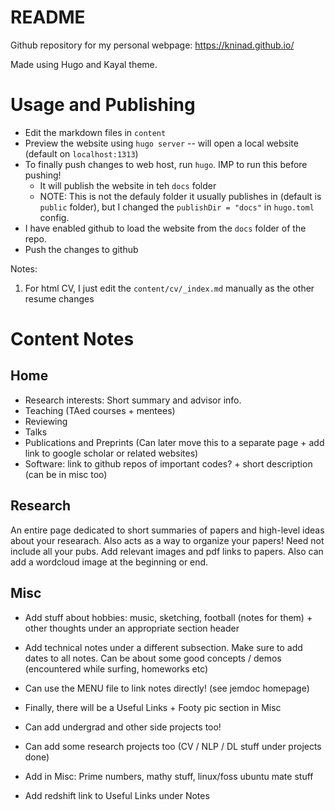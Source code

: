 # README

Github repository for my personal webpage: https://kninad.github.io/

Made using Hugo and Kayal theme.


# Usage and Publishing


- Edit the markdown files in `content`
- Preview the website using `hugo server` -- will open a local website (default on `localhost:1313`)
- To finally push changes to web host, run `hugo`. IMP to run this before pushing!
  - It will publish the website in teh `docs` folder
  - NOTE: This is not the defauly folder it usually publishes in (default is `public` folder), but I changed the `publishDir = "docs"` in `hugo.toml` config.
- I have enabled github to load the website from the `docs` folder of the repo.
- Push the changes to github

Notes:

1. For html CV, I just edit the `content/cv/_index.md` manually as the other resume changes


# Content Notes

## Home
- Research interests: Short summary and advisor info.
- Teaching (TAed courses + mentees)
- Reviewing
- Talks
- Publications and Preprints (Can later move this to a separate page + add link to google
  scholar or related websites)
- Software: link to github repos of important codes? + short description (can be in misc too)


## Research

An entire page dedicated to short summaries of papers and high-level ideas about your researach.
Also acts as a way to organize your papers! Need not include all your pubs. Add relevant images and pdf links to papers. Also can add a wordcloud image at the beginning or end. 


## Misc

- Add stuff about hobbies: music, sketching, football (notes for them) + other thoughts under
  an appropriate section header
  
- Add technical notes under a different subsection. Make sure to add dates to all notes. Can be 
  about some good concepts / demos (encountered while surfing, homeworks etc)

- Can use the MENU file to link notes directly! (see jemdoc homepage)

- Finally, there will be a Useful Links + Footy pic section in Misc

- Can add undergrad and other side projects too!

- Can add some research projects too (CV / NLP / DL stuff under projects done)

- Add in Misc: Prime numbers, mathy stuff, linux/foss ubuntu mate stuff

- Add redshift link to Useful Links under Notes

